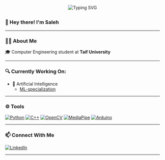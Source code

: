 
<p align="center">
  <img src="https://readme-typing-svg.herokuapp.com?font=Fira+Code&size=24&pause=1000&color=00F7FF&center=true&vCenter=true&width=435&lines=Hello%2C+World!" alt="Typing SVG" />
</p>

## <h3 align="left">👋 Hey there! I'm Saleh</h3>
---

### 🧑‍💻 About Me
🎓 Computer Engineering student at **Taif University**

---

### 🔍 Currently Working On:
- 🧠 Artificial Intelligence
  - [ML-specialization](https://github.com/SalehBaderah/ML-Specialization)
 

---

### ⚙️ Tools 

[![Python](https://img.shields.io/badge/Python-3776AB?style=flat&logo=python&logoColor=white)](https://www.python.org/)
[![C++](https://img.shields.io/badge/C++-00599C?style=flat&logo=c%2B%2B&logoColor=white)](https://isocpp.org/)
[![OpenCV](https://img.shields.io/badge/OpenCV-5C3EE8?style=flat&logo=opencv&logoColor=white)](https://opencv.org/)
[![MediaPipe](https://img.shields.io/badge/MediaPipe-FF6F00?style=flat&logo=google&logoColor=white)](https://mediapipe.dev/)
[![Arduino](https://img.shields.io/badge/Arduino-00979D?style=flat&logo=arduino&logoColor=white)](https://www.arduino.cc/)



---

### 📫 Connect With Me

[![LinkedIn](https://img.shields.io/badge/-LinkedIn-0077B5?style=flat&logo=linkedin&logoColor=white)](https://www.linkedin.com/in/saleh-baderah-26202828b)


---

